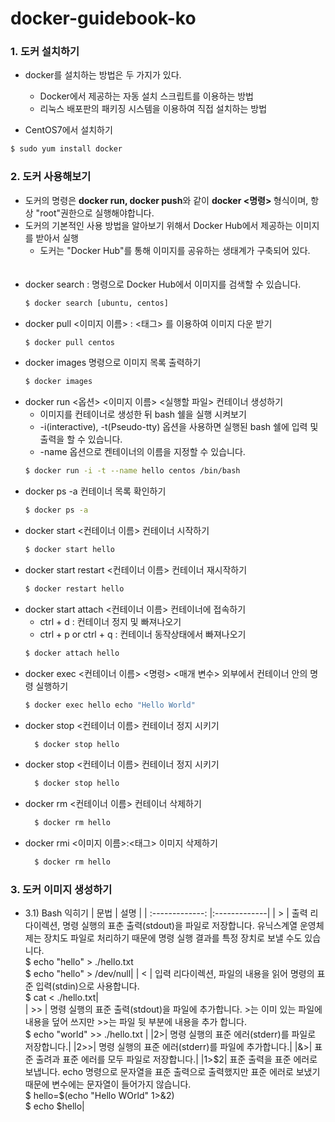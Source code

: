 # docker-guidebook-ko

### 1. 도커 설치하기

- docker를 설치하는 방법은 두 가지가 있다.

  - Docker에서 제공하는 자동 설치 스크립트를 이용하는 방법
  - 리눅스 배포판의 패키징 시스템을 이용하여 직접 설치하는 방법

- CentOS7에서 설치하기

```bash
$ sudo yum install docker
```

### 2. 도커 사용해보기

- 도커의 명령은 <b>docker run, docker push</b>와 같이 <b>docker &lt;명령&gt; </b> 형식이며, 항상 "root"권한으로 실행해야합니다.
- 도커의 기본적인 사용 방법을 알아보기 위해서 Docker Hub에서 제공하는 이미지를 받아서 실행
  - 도커는 "Docker Hub"를 통해 이미지를 공유하는 생태계가 구축되어 있다.<br/><br/><br/>
- docker search : 명령으로 Docker Hub에서 이미지를 검색할 수 있습니다.
  ```bash
  $ docker search [ubuntu, centos]
  ```
- docker pull <이미지 이름> : <태그> 를 이용하여 이미지 다운 받기
  ```bash
  $ docker pull centos
  ```
- docker images 명령으로 이미지 목록 출력하기
  ```bash
  $ docker images
  ```
- docker run <옵션> <이미지 이름> <실행할 파일> 컨테이너 생성하기
  - 이미지를 컨테이너로 생성한 뒤 bash 쉘을 실행 시켜보기
  - -i(interactive), -t(Pseudo-tty) 옵션을 사용하면 실행된 bash 쉘에 입력 및 출력을 할 수 있습니다.
  - -name 옵션으로 켄테이너의 이름을 지정할 수 있습니다.
  ```bash
  $ docker run -i -t --name hello centos /bin/bash
  ```
- docker ps -a 컨테이너 목록 확인하기
  ```bash
  $ docker ps -a
  ```
- docker start <컨테이너 이름> 컨테이너 시작하기
  ```bash
  $ docker start hello
  ```
- docker start restart <컨테이너 이름> 컨테이너 재시작하기
  ```bash
  $ docker restart hello
  ```
- docker start attach <컨테이너 이름> 컨테이너에 접속하기
  - ctrl + d : 컨테이너 정지 및 빠져나오기
  - ctrl + p or ctrl + q : 컨테이너 동작상태에서 빠져나오기
  ```bash
  $ docker attach hello
  ```
- docker exec <컨테이너 이름> <명령> <매개 변수> 외부에서 컨테이너 안의 명령 실행하기
  ```bash
  $ docker exec hello echo "Hello World"
  ```
- docker stop <컨테이너 이름> 컨테이너 정지 시키기
  ```bash
    $ docker stop hello
  ```
- docker stop <컨테이너 이름> 컨테이너 정지 시키기
  ```bash
    $ docker stop hello
  ```
- docker rm <컨테이너 이름> 컨테이너 삭제하기
  ```bash
    $ docker rm hello
  ```
- docker rmi <이미지 이름>:<태그> 이미지 삭제하기
  ```bash
    $ docker rm hello
  ```

### 3. 도커 이미지 생성하기

- 3.1) Bash 익히기
  | 문법 | 설명 |
  | :-------------: |:-------------|
  | > | 출력 리다이렉션, 명령 실행의 표춘 출력(stdout)을 파일로 저장합니다. 유닉스계열 운영체제는 장치도 파일로 처리하기 때문에 명령 실행 결과를 특정 장치로 보낼 수도 있습니다. <br/> $ echo "hello" > ./hello.txt <br/> $ echo "hello" > /dev/null|
  | < | 입력 리다이렉션, 파일의 내용을 읽어 명령의 표준 입력(stdin)으로 사용합니다. <br/> $ cat < ./hello.txt|  
   | >> | 명령 실행의 표준 출력(stdout)을 파일에 추가합니다. >는 이미 있는 파일에 내용을 덮어 쓰지만 >>는 파일 뒷 부분에 내용을 추가 합니다. <br/> $ echo "world" >> ./hello.txt |
  |2>| 명령 실행의 표준 에러(stderr)를 파일로 저장합니다.|
  |2>>| 명령 실행의 표준 에러(stderr)를 파일에 추가합니다.|
  |&>| 표준 출려과 표준 에러를 모두 파일로 저장합니다.|
  |1>$2| 표준 출력을 표준 에러로 보냅니다. echo 명령으로 문자열을 표준 출력으로 출력했지만 표준 에러로 보냈기 때문에 변수에는 문자열이 들어가지 않습니다. <br/> $ hello=$(echo "Hello WOrld" 1>&2)<br/> $ echo \$hello|
